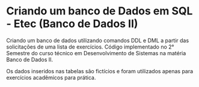 # Criando um banco de Dados em SQL - Etec (Banco de Dados II)

Criando um banco de dados utilizando comandos DDL e DML a partir das solicitações de uma lista de exercícios. Código implementado no 2° Semestre do curso técnico em Desenvolvimento de Sistemas na matéria Banco de Dados II.

Os dados inseridos nas tabelas são fictícios e foram utilizados apenas para exercícios acadêmicos para prática.  
